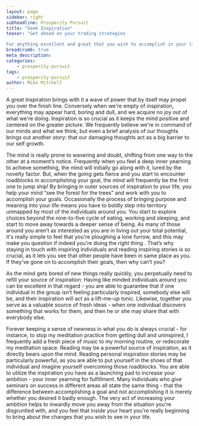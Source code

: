 ```yaml
---
layout: page
sidebar: right
subheadline: Prosperity Pursuit
title: "Seek Inspiration"
teaser: "Get ahead on your trading strategies

For anything excellent and great that you wish to accomplish in your life, there's one imperative requirement - inspiration."
breadcrumb: true
meta_description:
categories:
    - prosperity-pursuit
tags:
    - prosperity-pursuit
author: Mike Mitchell
---
```



A great inspiration brings with it a wave of power that by itself may propel you over the finish line. Conversely when we're empty of inspiration, everything may appear hard, boring and dull, and we acquire no joy out of what we're doing.
Inspiration is so crucial as it keeps the mind positive and centered on the greater picture. We frequently believe we're in command of our minds and what we think, but even a brief analysis of our thoughts brings out another story: that our damaging thoughts act as a big barrier to our self growth.

The mind is really prone to wavering and doubt, shifting from one way to the other at a moment’s notice. Frequently when you feel a deep inner yearning to achieve something, the mind will initially go along with it, lured by the novelty factor. But, when the going gets fierce and you start to encounter roadblocks in accomplishing your goal, the mind will frequently be the first one to jump ship! By bringing in outer sources of inspiration to your life, you help your mind “see the forest for the trees” and work with you to accomplish your goals.
Occasionally the process of bringing purpose and meaning into your life means you have to boldly step into territory unmapped by most of the individuals around you. You start to explore choices beyond the nine-to-five cycle of eating, working and sleeping, and start to move away towards a deeper sense of being. As many of those around you aren’t as interested as you are in living out your total potential, it's really simple to feel that you're ploughing a lone furrow, and this may make you question if indeed you're doing the right thing . That’s why staying in touch with inspiring individuals and reading inspiring stories is so crucial, as it lets you see that other people have been in same place as you. If they've gone on to accomplish their goals, then why can’t you?

As the mind gets bored of new things really quickly, you perpetually need to refill your source of inspiration:
Having like minded individuals around you can be excellent in that regard - you are able to guarantee that if one individual in the group isn’t feeling particularly inspired, somebody else will be, and their inspiration will act as a lift-me-up tonic. Likewise, together you serve as a valuable source of fresh ideas - when one individual discovers something that works for them, and then he or she may share that with everybody else.

Forever keeping a sense of newness in what you do is always crucial - for instance, to stop my meditation practice from getting dull and uninspired, I frequently add a fresh piece of music to my morning routine, or redecorate my meditation space.
Reading may be a powerful source of inspiration, as it directly bears upon the mind. Reading personal inspiration stories may be particularly powerful, as you are able to put yourself in the shoes of that individual and imagine yourself overcoming those roadblocks.
You are able to utilize the inspiration you have as a launching pad to increase your ambition - your inner yearning for fulfillment. Many individuals who give seminars on success in different areas all state the same thing - that the difference between accomplishing a goal and not accomplishing it is merely whether you desired it badly enough. 
The very act of increasing your ambition helps to inwardly move you away from the situation you're disgruntled with, and you feel that inside your heart you're really beginning to bring about the changes that you wish to see in your life.
